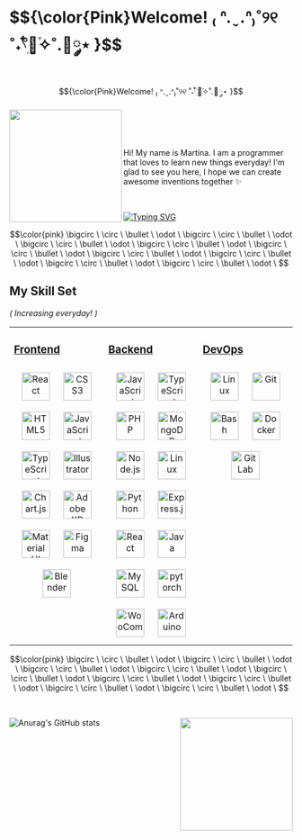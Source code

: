 <h1 color="#f87dda"> $${\color{Pink}Welcome! ₍ ᐢ.ˬ.ᐢ₎˚୨୧ ˚˖𓍢ִ໋🌷͙֒✧˚.🎀༘⋆ }$$ </h1> 

$${\color{Pink}Welcome! ₍ ᐢ.ˬ.ᐢ₎˚୨୧ ˚˖𓍢ִ໋🌷͙֒✧˚.🎀༘⋆ }$$
<img align="left" width="200" src="https://i.pinimg.com/originals/05/5d/a1/055da19051d7540c18d4b40dde28764a.png" />
<br/>  
<br/>  
Hi! My name is Martina. I am a programmer that loves to learn new things everyday! I'm glad to see you here, I hope we can create awesome inventions together ✨

<br/>  

<a href="https://git.io/typing-svg"><img src="https://readme-typing-svg.demolab.com?font=Fira+Code&size=30&duration=4000&pause=1000&vCenter=true&width=1000&lines=%F0%9F%8C%BA%F0%9F%8C%B8%F0%9F%8C%BA%F0%9F%8C%B8%F0%9F%8C%BA%F0%9F%8C%B8%F0%9F%8C%BA%F0%9F%8C%B8%F0%9F%8C%BA%F0%9F%8C%B8%F0%9F%8C%BA%F0%9F%8C%B8%F0%9F%8C%BA%F0%9F%8C%B8%F0%9F%8C%BA%F0%9F%8C%B8%F0%9F%8C%BA%F0%9F%8C%B8%F0%9F%8C%BA%F0%9F%8C%B8%F0%9F%8C%BA%F0%9F%8C%B8%F0%9F%8C%BA%F0%9F%8C%B8%F0%9F%8C%BA%F0%9F%8C%B8%F0%9F%8C%BA%F0%9F%8C%B8%F0%9F%8C%BA%F0%9F%8C%B8%F0%9F%8C%BA%F0%9F%8C%B8%F0%9F%8C%BA%F0%9F%8C%B8%F0%9F%8C%BA%F0%9F%8C%B8%F0%9F%8C%BA%F0%9F%8C%B8%F0%9F%8C%BA%F0%9F%8C%B8%F0%9F%8C%BA%F0%9F%8C%B8%F0%9F%8C%BA%F0%9F%8C%B8%F0%9F%8C%BA%F0%9F%8C%B8%F0%9F%8C%BA%F0%9F%8C%B8%F0%9F%8C%BA%F0%9F%8C%B8%F0%9F%8C%BA%F0%9F%8C%B8%F0%9F%8C%BA%F0%9F%8C%B8%F0%9F%8C%BA%F0%9F%8C%B8%F0%9F%8C%BA%F0%9F%8C%B8%F0%9F%8C%BA%F0%9F%8C%B8%F0%9F%8C%BA%F0%9F%8C%B8%F0%9F%8C%BA%F0%9F%8C%B8%F0%9F%8C%BA%F0%9F%8C%B8%F0%9F%8C%BA%F0%9F%8C%B8%F0%9F%8C%BA%F0%9F%8C%B8%F0%9F%8C%BA%F0%9F%8C%B8%F0%9F%8C%BA%F0%9F%8C%B8%F0%9F%8C%BA%F0%9F%8C%B8%F0%9F%8C%BA%F0%9F%8C%B8%F0%9F%8C%BA%F0%9F%8C%B8%F0%9F%8C%BA%F0%9F%8C%B8%F0%9F%8C%BA%F0%9F%8C%B8%F0%9F%8C%BA%F0%9F%8C%B8%F0%9F%8C%BA%F0%9F%8C%B8%F0%9F%8C%BA%F0%9F%8C%B8%F0%9F%8C%BA%F0%9F%8C%B8%F0%9F%8C%BA%F0%9F%8C%B8%F0%9F%8C%BA%F0%9F%8C%B8%F0%9F%8C%BA%F0%9F%8C%B8%F0%9F%8C%BA%F0%9F%8C%B8%F0%9F%8C%BA%F0%9F%8C%B8%F0%9F%8C%BA%F0%9F%8C%B8%F0%9F%8C%BA%F0%9F%8C%B8%F0%9F%8C%BA%F0%9F%8C%B8%F0%9F%8C%BA%F0%9F%8C%B8%F0%9F%8C%BA%F0%9F%8C%B8%F0%9F%8C%BA%F0%9F%8C%B8%F0%9F%8C%BA%F0%9F%8C%B8%F0%9F%8C%BA%F0%9F%8C%B8%F0%9F%8C%BA%F0%9F%8C%B8%F0%9F%8C%BA%F0%9F%8C%B8%F0%9F%8C%BA%F0%9F%8C%B8%F0%9F%8C%BA%F0%9F%8C%B8%F0%9F%8C%BA%F0%9F%8C%B8%F0%9F%8C%BA%F0%9F%8C%B8%F0%9F%8C%BA%F0%9F%8C%B8%F0%9F%8C%BA%F0%9F%8C%B8%F0%9F%8C%BA%F0%9F%8C%B8%F0%9F%8C%BA%F0%9F%8C%B8%F0%9F%8C%BA%F0%9F%8C%B8%F0%9F%8C%BA%F0%9F%8C%B8%F0%9F%8C%BA%F0%9F%8C%B8%F0%9F%8C%BA%F0%9F%8C%B8F0%9F%8C%BA%F0%9F%8C%B8%F0%9F%8C%BA%F0%9F%8C%B8%F0%9F%8C%BA%F0%9F%8C%B8%F0%9F%8C%BA%F0%9F%8C%B8%F0%9F%8C%BA%F0%9F%8C%B8%F0%9F%8C%BA%F0%9F%8C%B8%F0%9F%8C%BA%F0%9F%8C%B8%F0%9F%8C%BA%F0%9F%8C%B8%F0%9F%8C%BA%F0%9F%8C%B8%F0%9F%8C%BA%F0%9F%8C%B8F0%9F%8C%BA%F0%9F%8C%B8%F0%9F%8C%BA%F0%9F%8C%B8%F0%9F%8C%BA%F0%9F%8C%B8%F0%9F%8C%BA%F0%9F%8C%B8%F0%9F%8C%BA%F0%9F%8C%B8%F0%9F%8C%BA%F0%9F%8C%B8%F0%9F%8C%BA%F0%9F%8C%B8%F0%9F%8C%BA%F0%9F%8C%B8%F0%9F%8C%BA%F0%9F%8C%B8%F0%9F%8C%BA%F0%9F%8C%B8" alt="Typing SVG" /></a>

$$\color{pink}
\bigcirc \ \circ \ \bullet \ \odot \  \bigcirc \ \circ \ \bullet \ \odot \ \bigcirc \ \circ \ \bullet \ \odot \ \bigcirc \ \circ \ \bullet \ \odot \  \bigcirc \ \circ \ \bullet \ \odot \ \bigcirc \ \circ \ \bullet \ \odot \ \bigcirc \ \circ \ \bullet \ \odot \  \bigcirc \ \circ \ \bullet \ \odot \ \bigcirc \ \circ \ \bullet \ \odot \ 
$$

<h2 color="pink"> My Skill Set </h2> 
<p><i>( Increasing everyday! )</i></p>
<table><tr><td valign="top" width="33%" color="pink" border="0" cellspacing="0" cellpadding="0">

<h3 color="pink"><u><b>Frontend</b></u></h3>
<div align="center">  
<a href="https://reactjs.org/" target="_blank"><img style="margin: 10px" src="https://profilinator.rishav.dev/skills-assets/react-original-wordmark.svg" alt="React" height="50" /></a>  
<a href="https://www.w3schools.com/css/" target="_blank"><img style="margin: 10px" src="https://profilinator.rishav.dev/skills-assets/css3-original-wordmark.svg" alt="CSS3" height="50" /></a>  
<a href="https://en.wikipedia.org/wiki/HTML5" target="_blank"><img style="margin: 10px" src="https://profilinator.rishav.dev/skills-assets/html5-original-wordmark.svg" alt="HTML5" height="50" /></a>  
<a href="https://www.javascript.com/" target="_blank"><img style="margin: 10px" src="https://profilinator.rishav.dev/skills-assets/javascript-original.svg" alt="JavaScript" height="50" /></a>  
<a href="https://www.typescriptlang.org/" target="_blank"><img style="margin: 10px" src="https://profilinator.rishav.dev/skills-assets/typescript-original.svg" alt="TypeScript" height="50" /></a>  
<a href="https://www.adobe.com/in/products/illustrator.html" target="_blank"><img style="margin: 10px" src="https://profilinator.rishav.dev/skills-assets/adobe_illustrator-icon.svg" alt="Illustrator" height="50" /></a>  
<a href="https://www.chartjs.org/" target="_blank"><img style="margin: 10px" src="https://profilinator.rishav.dev/skills-assets/logo-title.svg" alt="Chart.js" height="50" /></a>  
<a href="https://www.adobe.com/in/products/xd.html" target="_blank"><img style="margin: 10px" src="https://profilinator.rishav.dev/skills-assets/adobexd.png" alt="Adobe XD" height="50" /></a>  
<a href="https://mui.com/" target="_blank"><img style="margin: 10px" src="https://profilinator.rishav.dev/skills-assets/mui.png" alt="Material UI" height="50" /></a>  
<a href="https://www.figma.com/" target="_blank"><img style="margin: 10px" src="https://profilinator.rishav.dev/skills-assets/figma-icon.svg" alt="Figma" height="50" /></a>  
<a href="https://www.blender.org/" target="_blank"><img style="margin: 10px" src="https://profilinator.rishav.dev/skills-assets/blender_community_badge_white.svg" alt="Blender" height="50" /></a>  
</div>

</td><td valign="top" width="33%">



<h3 color="pink"><u><b>Backend</b></u></h3>
<div align="center">  
<a href="https://www.javascript.com/" target="_blank"><img style="margin: 10px" src="https://profilinator.rishav.dev/skills-assets/javascript-original.svg" alt="JavaScript" height="50" /></a>  
<a href="https://www.typescriptlang.org/" target="_blank"><img style="margin: 10px" src="https://profilinator.rishav.dev/skills-assets/typescript-original.svg" alt="TypeScript" height="50" /></a>  
<a href="https://www.php.net/" target="_blank"><img style="margin: 10px" src="https://profilinator.rishav.dev/skills-assets/php-original.svg" alt="PHP" height="50" /></a>  
<a href="https://www.mongodb.com/" target="_blank"><img style="margin: 10px" src="https://profilinator.rishav.dev/skills-assets/mongodb-original-wordmark.svg" alt="MongoDB" height="50" /></a>  
<a href="https://nodejs.org/" target="_blank"><img style="margin: 10px" src="https://profilinator.rishav.dev/skills-assets/nodejs-original-wordmark.svg" alt="Node.js" height="50" /></a>  
<a href="https://www.linux.org/" target="_blank"><img style="margin: 10px" src="https://profilinator.rishav.dev/skills-assets/linux-original.svg" alt="Linux" height="50" /></a>  
<a href="https://www.python.org/" target="_blank"><img style="margin: 10px" src="https://profilinator.rishav.dev/skills-assets/python-original.svg" alt="Python" height="50" /></a>  
<a href="https://expressjs.com/" target="_blank"><img style="margin: 10px" src="https://profilinator.rishav.dev/skills-assets/express-original-wordmark.svg" alt="Express.js" height="50" /></a>  
<a href="https://reactjs.org/" target="_blank"><img style="margin: 10px" src="https://profilinator.rishav.dev/skills-assets/react-original-wordmark.svg" alt="React" height="50" /></a>  
<a href="https://www.java.com/" target="_blank"><img style="margin: 10px" src="https://profilinator.rishav.dev/skills-assets/java-original-wordmark.svg" alt="Java" height="50" /></a>  
<a href="https://www.mysql.com/" target="_blank"><img style="margin: 10px" src="https://profilinator.rishav.dev/skills-assets/mysql-original-wordmark.svg" alt="MySQL" height="50" /></a>  
<a href="https://pytorch.org/" target="_blank"><img style="margin: 10px" src="https://profilinator.rishav.dev/skills-assets/pytorch-icon.svg" alt="pytorch" height="50" /></a>  
<a href="https://woocommerce.com/" target="_blank"><img style="margin: 10px" src="https://profilinator.rishav.dev/skills-assets/woocommerce.png" alt="WooCommerce" height="50" /></a>  
<a href="https://www.arduino.cc/" target="_blank"><img style="margin: 10px" src="https://profilinator.rishav.dev/skills-assets/arduino.png" alt="Arduino" height="50" /></a>  
</div>

</td><td valign="top" width="33%">



<h3 color="pink"><u><b>DevOps</b></u></h3>  
<div align="center">  
<a href="https://www.linux.org/" target="_blank"><img style="margin: 10px" src="https://profilinator.rishav.dev/skills-assets/linux-original.svg" alt="Linux" height="50" /></a>  
<a href="https://github.com/" target="_blank"><img style="margin: 10px" src="https://profilinator.rishav.dev/skills-assets/git-scm-icon.svg" alt="Git" height="50" /></a>  
<a href="https://www.gnu.org/software/bash/" target="_blank"><img style="margin: 10px" src="https://profilinator.rishav.dev/skills-assets/gnu_bash-icon.svg" alt="Bash" height="50" /></a>  
<a href="https://www.docker.com/" target="_blank"><img style="margin: 10px" src="https://profilinator.rishav.dev/skills-assets/docker-original-wordmark.svg" alt="Docker" height="50" /></a>  
<a href="https://about.gitlab.com/" target="_blank"><img style="margin: 10px" src="https://profilinator.rishav.dev/skills-assets/gitlab.svg" alt="GitLab" height="50" /></a>  
</div>

</td></tr></table>  


$$\color{pink}
\bigcirc \ \circ \ \bullet \ \odot \  \bigcirc \ \circ \ \bullet \ \odot \ \bigcirc \ \circ \ \bullet \ \odot \ \bigcirc \ \circ \ \bullet \ \odot \  \bigcirc \ \circ \ \bullet \ \odot \ \bigcirc \ \circ \ \bullet \ \odot \ \bigcirc \ \circ \ \bullet \ \odot \  \bigcirc \ \circ \ \bullet \ \odot \ \bigcirc \ \circ \ \bullet \ \odot \ 
$$

<br/>

![Anurag's GitHub stats](https://github-readme-stats.vercel.app/api?username=martinaorq&theme=omni&show_icons=true)
<img align="right" width="200" src="https://pbs.twimg.com/media/Dke7ai7V4AAPUuc.png" />

<br/>  
